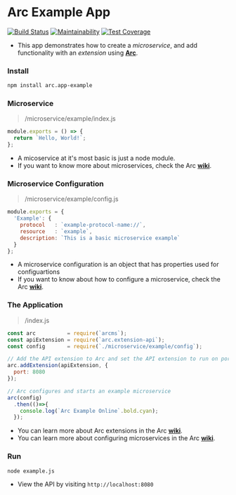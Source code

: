 # Arc Example App
[![Build Status](https://travis-ci.org/altereagle/arc.app-example.svg?branch=master)](https://travis-ci.org/altereagle/arc.app-example)
[![Maintainability](https://api.codeclimate.com/v1/badges/75a81f454a5795843414/maintainability)](https://codeclimate.com/github/altereagle/arc.app-example/maintainability)
[![Test Coverage](https://api.codeclimate.com/v1/badges/75a81f454a5795843414/test_coverage)](https://codeclimate.com/github/altereagle/arc.app-example/test_coverage)

* This app demonstrates how to create a *microservice*, and add functionality with an *extension* using **[Arc](https://www.npmjs.com/package/arcms)**.

### Install
```bash
npm install arc.app-example
```

### Microservice
> /microservice/example/index.js

```javascript
module.exports = () => {
  return `Hello, World!`;
};
```
* A micoservice at it's most basic is just a node module.
* If you want to know more about microservices, check the Arc **[wiki](https://github.com/altereagle/arc/wiki)**.

### Microservice Configuration
> /microservice/example/config.js

```javascript
module.exports = {
  'Example': {
    protocol   : `example-protocol-name://`,
    resource   : `example`,
    description: `This is a basic microservice example`
  }
};
```
* A microservice configuration is an object that has properties used for configuartions
* If you want to know about how to configure a microservice, check the Arc **[wiki](https://github.com/altereagle/arc/wiki)**.

### The Application
> /index.js

```javascript
const arc          = require(`arcms`);
const apiExtension = require(`arc.extension-api`);
const config       = require(`./microservice/example/config`);

// Add the API extension to Arc and set the API extension to run on port 8080
arc.addExtension(apiExtension, {
  port: 8080
});

// Arc configures and starts an example microservice
arc(config)
  .then(()=>{
    console.log(`Arc Example Online`.bold.cyan);
  });
```
* You can learn more about Arc extensions in the Arc **[wiki](https://github.com/altereagle/arc/wiki)**.
* You can learn more about configuring microservices in the Arc **[wiki](https://github.com/altereagle/arc/wiki)**.

### Run
```bash
node example.js
```
* View the API by visiting `http://localhost:8080`
